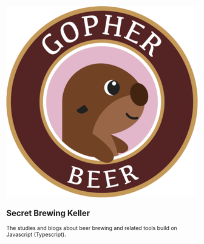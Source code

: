 <div style="display: flex; width: 100%; align-items:center; justify-content: center;">
	<img src="./static/icons/gopherBeerLogo.png"
	     alt="Gopher beer icon"/>
</div>

## Secret Brewing Keller

The studies and blogs about beer brewing and related tools build on Javascript (Typescript).


